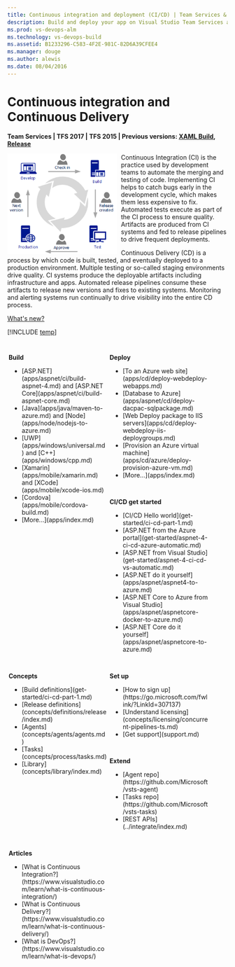 ```yaml
---
title: Continuous integration and deployment (CI/CD) | Team Services & TFS 
description: Build and deploy your app on Visual Studio Team Services and Team Foundation Server
ms.prod: vs-devops-alm
ms.technology: vs-devops-build
ms.assetid: B1233296-C583-4F2E-981C-82D6A39CFEE4
ms.manager: douge
ms.author: alewis
ms.date: 08/04/2016
---
```


# Continuous integration and Continuous Delivery

**Team Services | TFS 2017 | TFS 2015 | Previous versions: [XAML Build](https://msdn.microsoft.com/library/ms181709%28v=vs.120%29.aspx), [Release](../release/previous-version/release-management-overview.md)**

<img style="float:left;margin-right:10px;width:250px;" alt="CI and CD development and release cycle" src="_img/ci-01.png"/>    
    

Continuous Integration (CI) is the practice used by development teams to automate the merging and testing of code.  Implementing CI helps to catch bugs early in the development cycle, which makes them less expensive to fix.  Automated tests execute as part of the CI process to ensure quality.  Artifacts are produced from CI systems and fed to release pipelines to drive frequent deployments.    

Continuous Delivery (CD) is a process by which code is built, tested, and eventually deployed to a production environment.  Multiple testing or so-called staging environments drive quality.  CI systems produce the deployable artifacts including infrastructure and apps.  Automated release pipelines consume these artifacts to release new versions and fixes to existing systems.  Monitoring and alerting systems run continually to drive visibility into the entire CD process. 

[What's new?](news/2017.md)

[!INCLUDE [temp](_shared/ci-cd-newbies.md)]

<div style="clear:both;"></div>

<!--

<div style="float:left;width:265;margin:3px">
![1 - Learn to setup CI/CD for a simple application](_img/overview-06.png)
</div>
<div style="float:right;width:460px;margin:3px;">
<p style="font-size:125%;font-weight:bold;padding-bottom:0px;">Get started</p>
<p>
Take this [15 minute tutorial](get-started/dot-net.md) to understand the basic concepts.
Then quickly set up a build and release definition for your ASP.NET application from the
[Azure portal](get-started/aspnet-4-ci-cd-azure-automatic.md) or from
[Visual Studio](get-started/aspnet-4-ci-cd-vs-automatic.md).</p>
</div>

<div style="clear:both;">&nbsp;</div>

<div style="float:left;width:265;margin:3px">
![2 - Team services app types](_img/overview-05.png)
</div>
<div style="float:right;width:460px;margin:3px;">
<p style="font-size:125%;font-weight:bold;padding-bottom:0pxr;">Build and deploy your app</p>
<p>
Set up CI/CD for your application. Build and Release Management can build applications
written in any language, and deploy to any platform. Select your application type above
and get going.</p>
</div>

<div style="clear:both;">&nbsp;</div>

<div style="float:left;width:265px;margin:3px">
![3 - Learn about the concepts](_img/overview-04.png)
</div>
<div style="float:right;width:460px;margin:3px;">
<p style="font-size:125%;font-weight:bold;padding-bottom:0px;">Learn concepts</p>
<p>
Now that you have the basic flow for your application, learn how to scale the DevOps
process for your entire team. Setup an [agent pool](concepts/agents/pools-queues.md)
to run several builds and deployments in parallel. Configure
[security](concepts/policies/permissions.md) and [retention policies](concepts/policies/retention.md)
for your entire team. Organize shared assets such as [service endpoints](concepts/library/service-endpoints.md),
[variable groups](concepts/library/variable-groups.md), and [task groups](concepts/library/task-groups.md).</p>
</div>

<div style="clear:both;">&nbsp;</div>

-->

<div style="float:left;width:225px;margin:3px">
<p style="font-weight:bold;padding-top:10px">Build</p>
<ul style="padding-left:30px">
 <li>[ASP.NET](apps/aspnet/ci/build-aspnet-4.md) and [ASP.NET Core](apps/aspnet/ci/build-aspnet-core.md)</li>
 <li>[Java](apps/java/maven-to-azure.md) and [Node](apps/node/nodejs-to-azure.md)</li>
 <li>[UWP](apps/windows/universal.md) and [C++](apps/windows/cpp.md)
 <li>[Xamarin](apps/mobile/xamarin.md) and [XCode](apps/mobile/xcode-ios.md)</li>
 <li>[Cordova](apps/mobile/cordova-build.md)</li>
 <li>[More...](apps/index.md)</li>
</ul>
</div>

<div style="float:left;width:225px;margin:3px">
<p style="font-weight:bold;padding-top:10px">Deploy</p>
<ul style="padding-left:30px">
  <li>[To an Azure web site](apps/cd/deploy-webdeploy-webapps.md)</li>
  <li>[Database to Azure](apps/aspnet/cd/deploy-dacpac-sqlpackage.md)</li>
  <li>[Web Deploy package to IIS servers](apps/cd/deploy-webdeploy-iis-deploygroups.md)</li>
  <li>[Provision an Azure virtual machine](apps/cd/azure/deploy-provision-azure-vm.md)</li>
  <li>[More...](apps/index.md)</li>
</ul>
</div>

<div style="float:left;width:225px;margin:3px">
<p style="font-weight:bold;padding-top:10px">CI/CD get started</p>
<ul style="padding-left:30px">
 <!-- This needs to be changed to create-your-first-build-and-release.md after the merger of the other branch
 <li>[Tutorial on basic concepts](get-started/create-your-first-release.md)</li>-->
 <li>[CI/CD Hello world](get-started/ci-cd-part-1.md)</li>
 <li>[ASP.NET from the Azure portal](get-started/aspnet-4-ci-cd-azure-automatic.md)</li>
 <li>[ASP.NET from Visual Studio](get-started/aspnet-4-ci-cd-vs-automatic.md)</li>
 <li>[ASP.NET do it yourself](apps/aspnet/aspnet4-to-azure.md)</li>
 <li>[ASP.NET Core to Azure from Visual Studio](apps/aspnet/aspnetcore-docker-to-azure.md)</li>
 <li>[ASP.NET Core do it yourself](apps/aspnet/aspnetcore-to-azure.md)</li>
</ul>
</div>

<div style="float:left;width:225px;margin:3px">
<p style="font-weight:bold;padding-top:10px">Concepts</p>
<ul style="padding-left:30px">
 <li>[Build definitions](get-started/ci-cd-part-1.md)</li>
 <li>[Release definitions](concepts/definitions/release/index.md)</li>
 <li>[Agents](concepts/agents/agents.md)</li>
 <li>[Tasks](concepts/process/tasks.md)</li>
 <li>[Library](concepts/library/index.md)</li>
</ul>
</div>

<div style="float:left;width:225px;margin:3px">
<p style="font-weight:bold;padding-top:10px">Set up</p>
<ul style="padding-left:30px">
 <li>[How to sign up](https://go.microsoft.com/fwlink/?LinkId=307137)</li>
 <li>[Understand licensing](concepts/licensing/concurrent-pipelines-ts.md)</li>
 <li>[Get support](support.md)</li>
</ul>
</div>

<div style="float:left;width:225px;margin:3px">
<p style="font-weight:bold;padding-top:10px">Extend</p>
<ul style="padding-left:30px">
<!--li>Service hooks</li>
 <li>Alerts</li>
 <li>Tasks</li>
 <li>Extensions</li-->
 <li>[Agent repo](https://github.com/Microsoft/vsts-agent)</li>
 <li>[Tasks repo](https://github.com/Microsoft/vsts-tasks)</li>
 <li>[REST APIs](../integrate/index.md)</li>
</ul>
</div>

<div style="float:left;width:225px;margin:3px">
<p style="font-weight:bold;padding-top:10px">Articles</p>
<ul style="padding-left:30px">
<li>[What is Continuous Integration?](https://www.visualstudio.com/learn/what-is-continuous-integration/)
<li>[What is Continuous Delivery?](https://www.visualstudio.com/learn/what-is-continuous-delivery/)</li>
<li>[What is DevOps?](https://www.visualstudio.com/learn/what-is-devops/)</li></ul>
</div>

